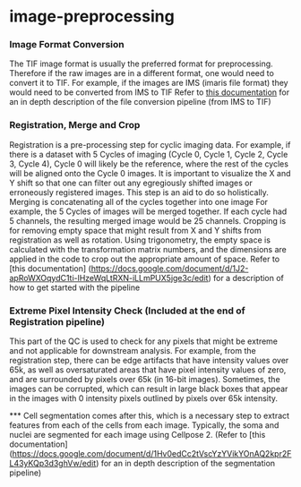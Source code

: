 # image-preprocessing

### Image Format Conversion

The TIF image format is usually the preferred format for preprocessing. Therefore if the raw images are in a different format, one would need to convert it to TIF.
For example, if the images are IMS (imaris file format) they would need to be converted from IMS to TIF
Refer to [this documentation](https://docs.google.com/document/d/1O-mWoCaFsKmQY7QfEU1NhL3cyS8SfPCvKUoiIK5zcQQ/edit) for an in depth description of the file conversion pipeline (from IMS to TIF)


### Registration, Merge and Crop

Registration is a pre-processing step for cyclic imaging data. 
For example, if there is a dataset with 5 Cycles of imaging (Cycle 0, Cycle 1, Cycle 2, Cycle 3, Cycle 4), Cycle 0 will likely be the reference, where the rest of the cycles will be aligned onto the Cycle 0 images. 
It is important to visualize the X and Y shift so that one can filter out any egregiously shifted images or erroneously registered images. This step is an aid to do so holistically. 
Merging is concatenating all of the cycles together into one image 
For example, the 5 Cycles of images will be merged together. If each cycle had 5 channels, the resulting merged image would be 25 channels.
Cropping is for removing empty space that might result from X and Y shifts from registration as well as rotation. Using trigonometry, the empty space is calculated with the transformation matrix numbers, and the dimensions are applied in the code to crop out the appropriate amount of space. 
Refer to [this documentation] (https://docs.google.com/document/d/1J2-apRoWXOqydC1ti-lHzeWqLtRXN-iLLmPUX5jge3c/edit) for a description of how to get started with the pipeline


### Extreme Pixel Intensity Check (Included at the end of Registration pipeline) 

This part of the QC is used to check for any pixels that might be extreme and not applicable for downstream analysis.
For example, from the registration step, there can be edge artifacts that have intensity values over 65k, as well as oversaturated areas that have pixel intensity values of zero, and are surrounded by pixels over 65k (in 16-bit images). 
Sometimes, the images can be corrupted, which can result in large black boxes that appear in the images with 0 intensity pixels outlined by pixels over 65k intensity.


*** Cell segmentation comes after this, which is a necessary step to extract features from each of the cells from each image. Typically, the soma and nuclei are segmented for each image using Cellpose 2. (Refer to [this documentation] (https://docs.google.com/document/d/1Hv0edCc2tVscYzYVikYOnAQ2kpr2FL43yKQp3d3ghVw/edit) for an in depth description of the segmentation pipeline)
